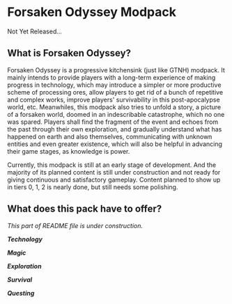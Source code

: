 # Forsaken Odyssey Modpack

Not Yet Released...

## What is Forsaken Odyssey?

Forsaken Odyssey is a progressive kitchensink (just like GTNH) modpack. It mainly intends to provide players with a long-term experience of making progress in technology, which may introduce a simpler or more productive scheme of processing ores, allow players to get rid of a bunch of repetitive and complex works, improve players' survivability in this post-apocalypse world, etc. Meanwhiles, this modpack also tries to unfold a story, a picture of a forsaken world, doomed in an indescribable catastrophe, which no one was spared. Players shall find the fragment of the event and echoes from the past through their own exploration, and gradually understand what has happened on earth and also themselves, communicating with unknown entities and even greater existence, which will also be helpful in advancing their game stages, as knowledge is power.

Currently, this modpack is still at an early stage of development. And the majority of its planned content is still under construction and not ready for giving continuous and satisfactory gameplay. Content planned to show up in tiers 0, 1, 2 is nearly done, but still needs some polishing.

## What does this pack have to offer?

*This part of README file is under construction.*

***Technology***

***Magic***

***Exploration***

***Survival***

***Questing***
